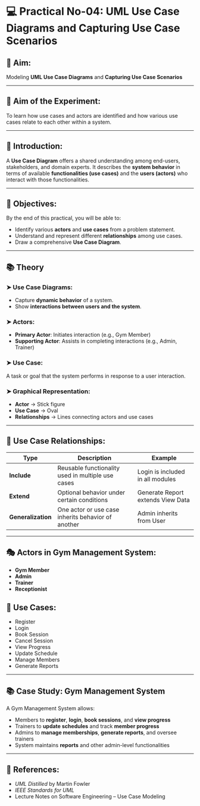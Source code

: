 # 💻 Practical No-04: UML Use Case Diagrams and Capturing Use Case Scenarios

## 🎯 Aim:
Modeling **UML Use Case Diagrams** and **Capturing Use Case Scenarios**

---

## 🧪 Aim of the Experiment:
To learn how use cases and actors are identified and how various use cases relate to each other within a system.

---

## 📘 Introduction:
A **Use Case Diagram** offers a shared understanding among end-users, stakeholders, and domain experts. It describes the **system behavior** in terms of available **functionalities (use cases)** and the **users (actors)** who interact with those functionalities.

---

## 🎯 Objectives:
By the end of this practical, you will be able to:
- Identify various **actors** and **use cases** from a problem statement.
- Understand and represent different **relationships** among use cases.
- Draw a comprehensive **Use Case Diagram**.

---

## 📚 Theory

### ➤ Use Case Diagrams:
- Capture **dynamic behavior** of a system.
- Show **interactions between users and the system**.

### ➤ Actors:
- **Primary Actor**: Initiates interaction (e.g., Gym Member)
- **Supporting Actor**: Assists in completing interactions (e.g., Admin, Trainer)

### ➤ Use Case:
A task or goal that the system performs in response to a user interaction.

### ➤ Graphical Representation:
- **Actor** → Stick figure  
- **Use Case** → Oval  
- **Relationships** → Lines connecting actors and use cases

---

## 🔗 Use Case Relationships:

| Type         | Description                                                            | Example                            |
|--------------|------------------------------------------------------------------------|------------------------------------|
| **Include**  | Reusable functionality used in multiple use cases                      | Login is included in all modules   |
| **Extend**   | Optional behavior under certain conditions                             | Generate Report extends View Data  |
| **Generalization** | One actor or use case inherits behavior of another               | Admin inherits from User           |

---

## 🎭 Actors in Gym Management System:
- **Gym Member**
- **Admin**
- **Trainer**
- **Receptionist**

## 🎯 Use Cases:
- Register  
- Login  
- Book Session  
- Cancel Session  
- View Progress  
- Update Schedule  
- Manage Members  
- Generate Reports

---

## 📚 Case Study: Gym Management System

A Gym Management System allows:
- Members to **register**, **login**, **book sessions**, and **view progress**  
- Trainers to **update schedules** and track **member progress**  
- Admins to **manage memberships**, **generate reports**, and oversee trainers  
- System maintains **reports** and other admin-level functionalities  

---

## 📖 References:
- *UML Distilled* by Martin Fowler  
- *IEEE Standards for UML*  
- Lecture Notes on Software Engineering – Use Case Modeling  



